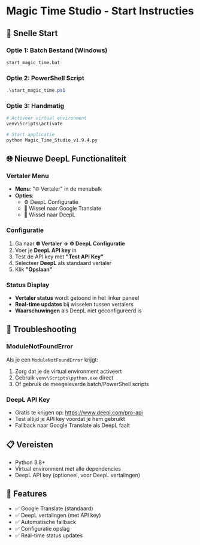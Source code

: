 # Magic Time Studio - Start Instructies

## 🚀 Snelle Start

### Optie 1: Batch Bestand (Windows)

```bash
start_magic_time.bat
```

### Optie 2: PowerShell Script

```powershell
.\start_magic_time.ps1
```

### Optie 3: Handmatig

```bash
# Activeer virtual environment
venv\Scripts\activate

# Start applicatie
python Magic_Time_Studio_v1.9.4.py
```

## 🌐 Nieuwe DeepL Functionaliteit

### Vertaler Menu

- **Menu**: "🌐 Vertaler" in de menubalk
- **Opties**:
  - ⚙️ DeepL Configuratie
  - 🔄 Wissel naar Google Translate
  - 🔄 Wissel naar DeepL

### Configuratie

1. Ga naar **🌐 Vertaler → ⚙️ DeepL Configuratie**
2. Voer je **DeepL API key** in
3. Test de API key met **"Test API Key"**
4. Selecteer **DeepL** als standaard vertaler
5. Klik **"Opslaan"**

### Status Display

- **Vertaler status** wordt getoond in het linker paneel
- **Real-time updates** bij wisselen tussen vertalers
- **Waarschuwingen** als DeepL niet geconfigureerd is

## 🔧 Troubleshooting

### ModuleNotFoundError

Als je een `ModuleNotFoundError` krijgt:

1. Zorg dat je de virtual environment activeert
2. Gebruik `venv\Scripts\python.exe` direct
3. Of gebruik de meegeleverde batch/PowerShell scripts

### DeepL API Key

- Gratis te krijgen op: <https://www.deepl.com/pro-api>
- Test altijd je API key voordat je hem gebruikt
- Fallback naar Google Translate als DeepL faalt

## 📋 Vereisten

- Python 3.8+
- Virtual environment met alle dependencies
- DeepL API key (optioneel, voor DeepL vertalingen)

## 🎯 Features

- ✅ Google Translate (standaard)
- ✅ DeepL vertalingen (met API key)
- ✅ Automatische fallback
- ✅ Configuratie opslag
- ✅ Real-time status updates
